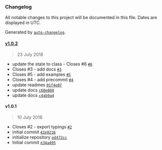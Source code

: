 ### Changelog
All notable changes to this project will be documented in this file. Dates are displayed in UTC.

Generated by [`auto-changelog`](https://github.com/CookPete/auto-changelog).

#### [v1.0.2](https://github.com/Worie/btt/compare/v1.0.1...v1.0.2)
> 23 July 2018
- update the state to class - Closes #6 [`#6`](https://github.com/Worie/btt/issues/6)
- Closes #3  - add docs [`#3`](https://github.com/Worie/btt/issues/3)
- Closes #5 - add examples [`#5`](https://github.com/Worie/btt/issues/5)
- Closes #4 - add precommit [`#4`](https://github.com/Worie/btt/issues/4)
- update readmes [`01f4e07`](https://github.com/Worie/btt/commit/01f4e077a2c7e5434ff0bf8164bfb1166eb47175)
- update docs [`c60e860`](https://github.com/Worie/btt/commit/c60e8603f0e89340d26192cd8a55d17f340b620b)
- update docs [`c4ab9a4`](https://github.com/Worie/btt/commit/c4ab9a44cc7df3cb348431c3e992d06e692c52f1)

#### v1.0.1
> 10 July 2018
- Closes #2 - export typings [`#2`](https://github.com/Worie/btt/issues/2)
- initial commit [`42e9216`](https://github.com/Worie/btt/commit/42e921697808786bf533c8daf0423904acaf5955)
- initialize repository [`ed472cc`](https://github.com/Worie/btt/commit/ed472ccc5de9169d95e6874574197da6900eff94)
- Initial commit [`e34a495`](https://github.com/Worie/btt/commit/e34a4959d7659d4cd6031c1947559292f9aa9380)

